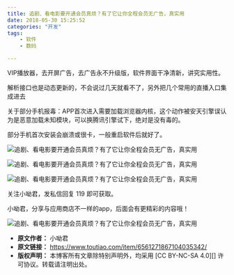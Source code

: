 ```yaml
---
title: 追剧、看电影要开通会员真烦？有了它让你全程会员无广告，真实用
date: 2018-05-30 15:25:52
categories: "开发"
tags:
	- 软件
	- 数码

---
```


VIP播放器，去开屏广告，去广告永不升级版，软件界面干净清新，讲究实用性。

解析接口也是动态更新的，不会说过几天就看不了，另外把几个常用的直播入口集成进去

关于部分手机报毒：APP首次进入需要加载浏览器内核，这个动作被安天引擎误认为是恶意加载未知模块，可以换腾讯引擎试下，绝对是没有毒的。

部分手机首次安装会崩溃或很卡，一般重启软件后就好了。

![追剧、看电影要开通会员真烦？有了它让你全程会员无广告，真实用][FEAM-B3FF-YN2E.jpg]

![追剧、看电影要开通会员真烦？有了它让你全程会员无广告，真实用][2UFJ-6ZZJ-MBEY.jpg]

![追剧、看电影要开通会员真烦？有了它让你全程会员无广告，真实用][AQRI-UA3Q-RVEJ.jpg]

关注小呦君，发私信回复 119 即可获取。

小呦君，分享与应用商店不一样的app，后面会有更精彩的内容哦！

![追剧、看电影要开通会员真烦？有了它让你全程会员无广告，真实用][BQQF-FMMU-YMMB.jpg]


[FEAM-B3FF-YN2E.jpg]: static/resources/crawler/FEAM-B3FF-YN2E.jpg
[2UFJ-6ZZJ-MBEY.jpg]: static/resources/crawler/2UFJ-6ZZJ-MBEY.jpg
[AQRI-UA3Q-RVEJ.jpg]: static/resources/crawler/AQRI-UA3Q-RVEJ.jpg
[BQQF-FMMU-YMMB.jpg]: static/resources/crawler/BQQF-FMMU-YMMB.jpg
 *  **原文作者：** 小呦君
 *  **原文链接：** https://www.toutiao.com/item/6561271867104035342/
 *  **版权声明：** 本博客所有文章除特别声明外，均采用 [CC BY-NC-SA 4.0][] 许可协议。转载请注明出处。
